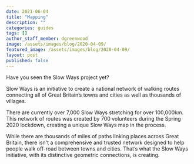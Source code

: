 ```yaml
---
date: 2021-06-04
title: "Mapping"
description: ""
categories: guides
tags: []
author_staff_member: dgreenwood
image: /assets/images/blog/2020-04-09/
featured_image: /assets/images/blog/2020-04-09/
layout: post
published: false
---
```


Have you seen the Slow Ways project yet?

Slow Ways is an initiative to create a national network of walking routes connecting all of Great Britain’s towns and cities as well as thousands of villages.

There are currently over 7,000 Slow Ways stretching for over 100,000km. This network of routes was created by 700 volunteers during the Spring 2020 lockdown, creating a unique Slow Ways map in the process. 

While there are thousands of miles of paths linking places across Great Britain, there isn't a comprehensive and trusted network designed to help people walk off-road between towns and cities. That’s what the Slow Ways initiative, with its distinctive geometric connections, is creating.